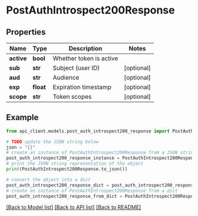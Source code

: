 # PostAuthIntrospect200Response


## Properties

Name | Type | Description | Notes
------------ | ------------- | ------------- | -------------
**active** | **bool** | Whether token is active | 
**sub** | **str** | Subject (user ID) | [optional] 
**aud** | **str** | Audience | [optional] 
**exp** | **float** | Expiration timestamp | [optional] 
**scope** | **str** | Token scopes | [optional] 

## Example

```python
from api_client.models.post_auth_introspect200_response import PostAuthIntrospect200Response

# TODO update the JSON string below
json = "{}"
# create an instance of PostAuthIntrospect200Response from a JSON string
post_auth_introspect200_response_instance = PostAuthIntrospect200Response.from_json(json)
# print the JSON string representation of the object
print(PostAuthIntrospect200Response.to_json())

# convert the object into a dict
post_auth_introspect200_response_dict = post_auth_introspect200_response_instance.to_dict()
# create an instance of PostAuthIntrospect200Response from a dict
post_auth_introspect200_response_from_dict = PostAuthIntrospect200Response.from_dict(post_auth_introspect200_response_dict)
```
[[Back to Model list]](../README.md#documentation-for-models) [[Back to API list]](../README.md#documentation-for-api-endpoints) [[Back to README]](../README.md)


